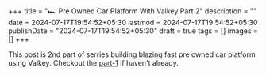 +++
title = "🏎️ Pre Owned Car Platform With Valkey Part 2"
description = ""
date = 2024-07-17T19:54:52+05:30
lastmod = 2024-07-17T19:54:52+05:30
publishDate = "2024-07-17T19:54:52+05:30"
draft = true
tags = []
images = []
+++

This post is 2nd part of serries building blazing fast pre owned car platform using Valkey. Checkout the [part-1](/posts/building-blazingly-fast-pre-owned-car-platform-with-valkey-part-1) if haven't already.
